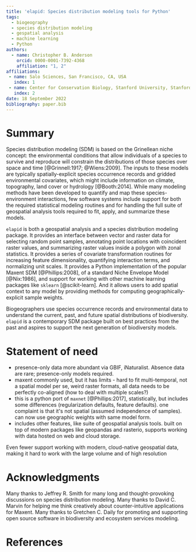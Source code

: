 ```yaml
---
title: 'elapid: Species distribution modeling tools for Python'
tags:
  - biogeography
  - species distribution modeling
  - gespatial analysis
  - machine learning
  - Python
authors:
  - name: Christopher B. Anderson
    orcid: 0000-0001-7392-4368
    affiliation: "1, 2"
affiliations:
 - name: Salo Sciences, San Francisco, CA, USA
   index: 1
 - name: Center for Conservation Biology, Stanford University, Stanford, CA, USA
   index: 2
date: 18 September 2022
bibliography: paper.bib
---
```


# Summary

Species distribution modeling (SDM) is based on the Grinellean niche concept: the environmental conditions that allow individuals of a species to survive and reproduce will constrain the distributions of those species over space and time [@Grinnell:1917; @Wiens:2009]. The inputs to these models are typically spatially-explicit species occurrence records and gridded environmental covariates, which might include information on climate, topography, land cover or hydrology [@Booth:2014]. While many modeling methods have been developed to quantify and map these species-environment interactions, few software systems include support for both the required statistical modeling routines and for handling the full suite of geospatial analysis tools required to fit, apply, and summarize these models.

`elapid` is both a geospatial analysis and a species distribution modeling package. It provides an interface between vector and raster data for selecting random point samples, annotating point locations with coincident raster values, and summarizing raster values inside a polygon with zonal statistics. It provides a series of covariate transformation routines for increasing feature dimensionality, quantifying interaction terms, and normalizing unit scales. It provides a Python implementation of the popular Maxent SDM [@Phillips:2008], of a standard Niche Envelope Model [@Nix:1986], and support for working with other machine learning packages like `sklearn` [@scikit-learn]. And it allows users to add spatial context to any model by providing methods for computing geographically-explicit sample weights.

Biogeographers use species occurrence records and environmental data to understand the current, past, and future spatial distributions of biodiversity. `elapid` is a contemporary SDM package built on best practices from the past and aspires to support the next generation of biodiversity models.

# Statement of need

- presence-only data more abundant via GBIF, iNaturalist. Absence data are rare; presence-only models required.
- maxent commonly used, but it has limits - hard to fit multi-temporal, not a spatial model per se, weird raster formats, all data needs to be perfectly co-aligned (how to deal with multiple scales?)
- this is a python port of `maxnet` [@Phillips:2017], statistically, but includes some differences (regularization defaults, feature defaults). one complaint is that it's not spatial (assumed independence of samples). can now use geographic weights with same model form.
- includes other features, like suite of geospatial analysis tools. built on top of modern packages like geopandas and rasterio, supports working with data hosted on web and cloud storage.

Even fewer support working with modern, cloud-native geospatial data, making it hard to work with the large volume and of high resolution

# Acknowledgments

Many thanks to Jeffrey R. Smith for many long and thought-provoking discussions on species distribution modeling. Many thanks to David C. Marvin for helping me think creatively about counter-intuitive applications for Maxent. Many thanks to Gretchen C. Daily for promoting and supporting open source software in biodiversity and ecosystem services modeling.

# References

